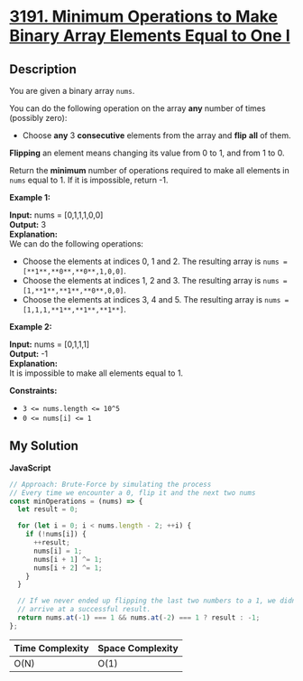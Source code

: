 # [3191. Minimum Operations to Make Binary Array Elements Equal to One I](https://leetcode.com/problems/minimum-operations-to-make-binary-array-elements-equal-to-one-i)

## Description

You are given a binary array `nums`.

You can do the following operation on the array **any** number of times (possibly zero):

- Choose **any** 3 **consecutive** elements from the array and **flip** **all** of them.

**Flipping** an element means changing its value from 0 to 1, and from 1 to 0.

Return the **minimum** number of operations required to make all elements in `nums` equal to 1. If it is impossible, return -1.

**Example 1:**

**Input:** nums = \[0,1,1,1,0,0\]  
**Output:** 3  
**Explanation:**  
We can do the following operations:

- Choose the elements at indices 0, 1 and 2. The resulting array is `nums = [**1**,**0**,**0**,1,0,0]`.
- Choose the elements at indices 1, 2 and 3. The resulting array is `nums = [1,**1**,**1**,**0**,0,0]`.
- Choose the elements at indices 3, 4 and 5. The resulting array is `nums = [1,1,1,**1**,**1**,**1**]`.

**Example 2:**

**Input:** nums = \[0,1,1,1\]  
**Output:** \-1  
**Explanation:**  
It is impossible to make all elements equal to 1.

**Constraints:**

- `3 <= nums.length <= 10^5`
- `0 <= nums[i] <= 1`

## My Solution

**JavaScript**

```js
// Approach: Brute-Force by simulating the process
// Every time we encounter a 0, flip it and the next two nums
const minOperations = (nums) => {
  let result = 0;

  for (let i = 0; i < nums.length - 2; ++i) {
    if (!nums[i]) {
      ++result;
      nums[i] = 1;
      nums[i + 1] ^= 1;
      nums[i + 2] ^= 1;
    }
  }

  // If we never ended up flipping the last two numbers to a 1, we didn't
  // arrive at a successful result.
  return nums.at(-1) === 1 && nums.at(-2) === 1 ? result : -1;
};
```

| Time Complexity | Space Complexity |
| --------------- | ---------------- |
| O(N)            | O(1)             |
